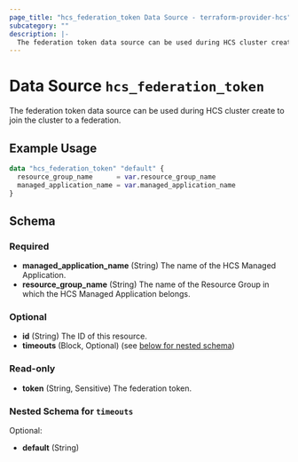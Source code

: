 ```yaml
---
page_title: "hcs_federation_token Data Source - terraform-provider-hcs"
subcategory: ""
description: |-
  The federation token data source can be used during HCS cluster create to join the cluster to a federation.
---
```


# Data Source `hcs_federation_token`

The federation token data source can be used during HCS cluster create to join the cluster to a federation.

## Example Usage

```terraform
data "hcs_federation_token" "default" {
  resource_group_name      = var.resource_group_name
  managed_application_name = var.managed_application_name
}
```

## Schema

### Required

- **managed_application_name** (String) The name of the HCS Managed Application.
- **resource_group_name** (String) The name of the Resource Group in which the HCS Managed Application belongs.

### Optional

- **id** (String) The ID of this resource.
- **timeouts** (Block, Optional) (see [below for nested schema](#nestedblock--timeouts))

### Read-only

- **token** (String, Sensitive) The federation token.

<a id="nestedblock--timeouts"></a>
### Nested Schema for `timeouts`

Optional:

- **default** (String)


